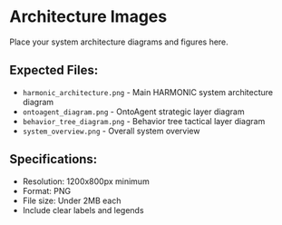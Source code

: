 # Architecture Images

Place your system architecture diagrams and figures here.

## Expected Files:
- `harmonic_architecture.png` - Main HARMONIC system architecture diagram
- `ontoagent_diagram.png` - OntoAgent strategic layer diagram
- `behavior_tree_diagram.png` - Behavior tree tactical layer diagram
- `system_overview.png` - Overall system overview

## Specifications:
- Resolution: 1200x800px minimum
- Format: PNG
- File size: Under 2MB each
- Include clear labels and legends
